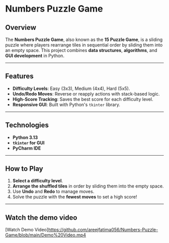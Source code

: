 # **Numbers Puzzle Game**

## **Overview**
The **Numbers Puzzle Game**, also known as the **15 Puzzle Game**, is a sliding puzzle where players rearrange tiles in sequential order by sliding them into an empty space. This project combines **data structures**, **algorithms**, and **GUI development** in Python.

---

## **Features**
- **Difficulty Levels**: Easy (3x3), Medium (4x4), Hard (5x5).  
- **Undo/Redo Moves**: Reverse or reapply actions with stack-based logic.  
- **High-Score Tracking**: Saves the best score for each difficulty level.  
- **Responsive GUI**: Built with Python's `tkinter` library.

---

## **Technologies**
- **Python 3.13**  
- **`tkinter` for GUI**  
- **PyCharm IDE**  

---

## **How to Play**
1. **Select a difficulty level**.
2. **Arrange the shuffled tiles** in order by sliding them into the empty space.
3. Use **Undo** and **Redo** to manage moves.
4. Solve the puzzle with the **fewest moves** to set a high score!
---
## **Watch the demo video**
[Watch Demo Video]https://github.com/areejfatima056/Numbers-Puzzle-Game/blob/main/Demo%20Video.mp4
